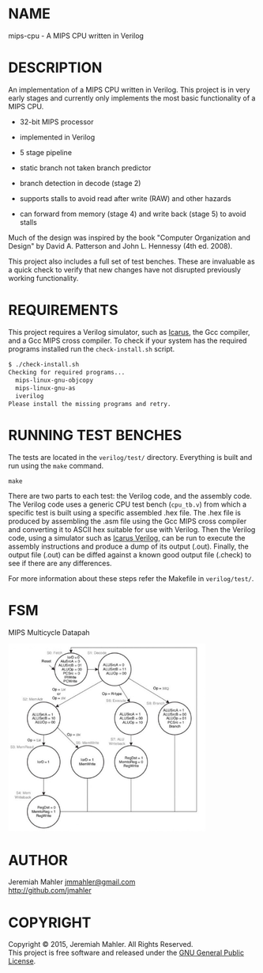 # NAME

mips-cpu - A MIPS CPU written in Verilog

# DESCRIPTION

An implementation of a MIPS CPU written in Verilog.  This project is in
very early stages and currently only implements the most basic
functionality of a MIPS CPU.

 - 32-bit MIPS processor

 - implemented in Verilog

 - 5 stage pipeline

 - static branch not taken branch predictor

 - branch detection in decode (stage 2)

 - supports stalls to avoid read after write (RAW) and other hazards

 - can forward from memory (stage 4) and write back (stage 5)
   to avoid stalls

Much of the design was inspired by the book "Computer Organization and
Design" by David A. Patterson and John L. Hennessy (4th ed. 2008).

This project also includes a full set of test benches.  These are
invaluable as a quick check to verify that new changes have not
disrupted previously working functionality.

# REQUIREMENTS

This project requires a Verilog simulator, such as [Icarus][iverilog],
the Gcc compiler, and a Gcc MIPS cross compiler.  To check if your
system has the required programs installed run the `check-install.sh`
script.

    $ ./check-install.sh
    Checking for required programs...
      mips-linux-gnu-objcopy
      mips-linux-gnu-as
      iverilog
    Please install the missing programs and retry.

  [iverilog]: http://iverilog.icarus.com

# RUNNING TEST BENCHES

The tests are located in the `verilog/test/` directory.  Everything is
built and run using the `make` command.

    make

There are two parts to each test: the Verilog code, and the assembly
code.  The Verilog code uses a generic CPU test bench (`cpu_tb.v`) from
which a specific test is built using a specific assembled .hex file.
The .hex file is produced by assembling the .asm file using the Gcc MIPS
cross compiler and converting it to ASCII hex suitable for use with
Verilog.  Then the Verilog code, using a simulator such as
[Icarus Verilog][iverilog], can be run to execute the assembly
instructions and produce a dump of its output (.out).  Finally, the
output file (.out) can be diffed against a known good output file
(.check) to see if there are any differences.

For more information about these steps refer the Makefile in `verilog/test/`.

# FSM 

MIPS Multicycle Datapah

<img src="https://github.com/AdityaNG/mips-cpu/blob/master/img/fsm.jpeg?raw=true" width="400">

# AUTHOR

Jeremiah Mahler <jmmahler@gmail.com><br>
<http://github.com/jmahler>

# COPYRIGHT

Copyright &copy; 2015, Jeremiah Mahler.  All Rights Reserved.<br>
This project is free software and released under
the [GNU General Public License][gpl].

 [gpl]: http://www.gnu.org/licenses/gpl.html
